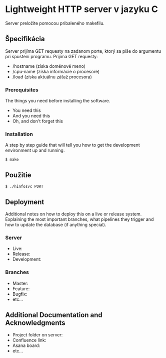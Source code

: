 # Lightweight HTTP server v jazyku C

Server preložíte pomocou pribaleného makefilu.

## Špecifikácia

Server prijíma GET requesty na zadanom porte, ktorý sa píše do argumentu pri spustení programu.
Prijíma GET requesty: 
* /hostname (získa doménové meno)
* /cpu-name (získa informácie o procesore)
* /load     (získa aktuálnu záťaž procesora)

### Prerequisites

The things you need before installing the software.

* You need this
* And you need this
* Oh, and don't forget this

### Installation

A step by step guide that will tell you how to get the development environment up and running.

```
$ make
```

## Použitie

```
$ ./hinfosvc PORT
```

## Deployment

Additional notes on how to deploy this on a live or release system. Explaining the most important branches, what pipelines they trigger and how to update the database (if anything special).

### Server

* Live:
* Release:
* Development:

### Branches

* Master:
* Feature:
* Bugfix:
* etc...

## Additional Documentation and Acknowledgments

* Project folder on server:
* Confluence link:
* Asana board:
* etc...
